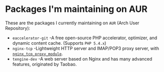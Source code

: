 Packages I'm maintaining on AUR
====

These are the packages I currently maintaining on `AUR` (Arch User Repository):

* `eaccelerator-git` -A free open-source PHP accelerator, optimizer, and dynamic content cache. (Supports `PHP 5.4.x`)
* `nginx-tcp` -Lightweight HTTP server and IMAP/POP3 proxy server, with [`nginx_tcp_proxy_module`](https://github.com/yaoweibin/nginx_tcp_proxy_module).
* `tengine-dev` -A web server based on Nginx and has many advanced features, originated by Taobao.


